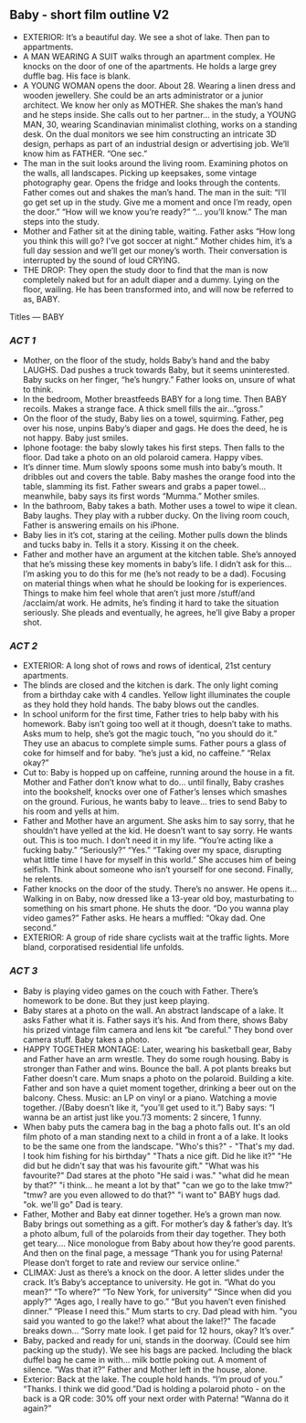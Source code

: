 ## Baby - short film outline V2
* EXTERIOR: It’s a beautiful day. We see a shot of lake. Then pan to appartments.
* A MAN WEARING A SUIT walks through an apartment complex. He knocks on the door of one of the apartments.  He holds a large grey duffle bag. His face is blank.
* A YOUNG WOMAN opens the door. About 28. Wearing a linen dress and wooden jewellery. She could be an arts administrator or a junior architect. We know her only as MOTHER. She shakes the man’s hand and he steps inside. She calls out to her partner… in the study, a YOUNG MAN, 30, wearing Scandinavian minimalist clothing, works on a standing desk. On the dual monitors we see him constructing an intricate 3D design, perhaps as part of an industrial design or advertising job. We’ll know him as FATHER. “One sec.”
* The man in the suit looks around the living room. Examining photos on the walls, all landscapes. Picking up keepsakes, some vintage photography gear. Opens the fridge and looks through the contents. Father comes out and shakes the man’s hand. The man in the suit: “I’ll go get set up in the study. Give me a moment and once I’m ready, open the door.” “How will we know you’re ready?” “… you’ll know.” The man steps into the study. 
* Mother and Father sit at the dining table, waiting. Father asks “How long you think this will go? I’ve got soccer at night.” Mother chides him, it’s a full day session and we’ll get our money’s worth. Their conversation is interrupted by the sound of loud CRYING. 
* THE DROP: They open the study door to find that the man is now completely naked but for an adult diaper and a dummy. Lying on the floor, wailing. He has been transformed into, and will now be referred to as, BABY.

Titles — BABY

### *ACT 1*

* Mother, on the floor of the study, holds Baby’s hand and the baby LAUGHS. Dad pushes a truck towards Baby, but it seems uninterested. Baby sucks on her finger, “he’s hungry.” Father looks on, unsure of what to think. 
* In the bedroom, Mother breastfeeds BABY for a long time. Then BABY recoils. Makes a strange face. A thick smell fills the air…”gross.”
* On the floor of the study, Baby lies on a towel, squirming. Father, peg over his nose, unpins Baby’s diaper and gags. He does the deed, he is not happy. Baby just smiles.  
* Iphone footage: the baby slowly takes his first steps. Then falls to the floor. Dad take a photo on an old polaroid camera. Happy vibes. 
* It’s dinner time. Mum slowly spoons some mush into baby’s mouth. It dribbles out and covers the table. Baby mashes the orange food into the table, slamming its fist. Father swears and grabs a paper towel… meanwhile, baby says its first words “Mumma.” Mother smiles.
* In the bathroom, Baby takes a bath. Mother uses a towel to wipe it clean. Baby laughs. They play with a rubber ducky. On the living room couch, Father is answering emails on his iPhone.
* Baby lies in it’s cot, staring at the ceiling. Mother pulls down the blinds and tucks baby in. Tells it a story. Kissing it on the cheek.
* Father and mother have an argument at the kitchen table. She’s annoyed that he’s missing these key moments in baby’s life. I didn’t ask for this… I’m asking you to do this for me (he’s not ready to be a dad). Focusing on material things when what he should be looking for is experiences. Things to make him feel whole that aren’t just more /stuff/and /acclaim/at work. He admits, he’s finding it hard to take the situation seriously. She pleads and eventually, he agrees, he’ll give Baby a proper shot. 

### *ACT 2*

* EXTERIOR: A long shot of rows and rows of identical, 21st century apartments.  
* The blinds are closed and the kitchen is dark. The only light coming from a birthday cake with 4 candles. Yellow light illuminates the couple as they hold they hold hands. The baby blows out the candles. 
* In school uniform for the first time, Father tries to help baby with his homework. Baby isn’t going too well at it though, doesn’t take to maths. Asks mum to help, she’s got the magic touch, “no you should do it.” They use an abacus to complete simple sums. Father pours a glass of coke for himself and for baby. “he’s just a kid, no caffeine.” “Relax okay?”
* Cut to: Baby is hopped up on caffeine, running around the house in a fit. Mother and Father don’t know what to do… until finally, Baby crashes into the bookshelf, knocks over one of Father’s lenses which smashes on the ground. Furious, he wants baby to leave… tries to send Baby to his room and yells at him.
* Father and Mother have an argument. She asks him to say sorry, that he shouldn’t have yelled at the kid. He doesn’t want to say sorry. He wants out. This is too much. I don’t need it in my life. “You’re acting like a fucking baby.” “Seriously?” “Yes.” “Taking over my space, disrupting what little time I have for myself in this world.” She accuses him of being selfish. Think about someone who isn’t yourself for one second. Finally, he relents. 
* Father knocks on the door of the study. There’s no answer. He opens it… Walking in on Baby, now dressed like a 13-year old boy, masturbating to something on his smart phone. He shuts the door. “Do you wanna play video games?” Father asks. He hears a muffled: “Okay dad. One second.” 
* EXTERIOR: A group of ride share cyclists wait at the traffic lights. More bland, corporatised residential life unfolds. 

### *ACT 3*

* Baby is playing video games on the couch with Father. There’s homework to be done. But they just keep playing. 
* Baby stares at a photo on the wall. An abstract landscape of a lake. It asks Father what it is. Father says it’s his. And from there, shows Baby his prized vintage film camera and lens kit “be careful.” They bond over camera stuff. Baby takes a photo.
* HAPPY TOGETHER MONTAGE: Later, wearing his basketball gear,  Baby and Father have an arm wrestle. They do some rough housing. Baby is stronger than Father and wins. Bounce the ball. A pot plants breaks but Father doesn’t care. Mum snaps a photo on the polaroid. Building a kite. Father and son have a quiet moment together, drinking a beer out on the balcony. Chess. Music: an LP on vinyl or a piano. Watching a movie together. /(Baby doesn’t like it, “you’ll get used to it.”) Baby says: “I wanna be an artist just like you.”/3 moments: 2 sincere, 1 funny. 
* When baby puts the camera bag in the bag a photo falls out. It's an old film photo of a man standing next to a child in front a of a lake. It looks to be the same one from the landscape. "Who's this?" - "That's my dad. I took him fishing for his birthday" "Thats a nice gift. Did he like it?" "He did but he didn't say that was his favourite gift." "What was his favourite?" Dad stares at the photo "He said i was." "what did he mean by that?" "i think... he meant a lot by that" "can we go to the lake tmw?" "tmw? are you even allowed to do that?" "i want to" BABY hugs dad. "ok. we'll go" Dad is teary.
* Father, Mother and Baby eat dinner together. He’s a grown man now. Baby brings out something as a gift. For mother’s day & father’s day. It’s a photo album, full of the polaroids from their day together. They both get teary…. Nice monologue from Baby about how they’re good parents. And then on the final page, a message “Thank you for using Paterna! Please don’t forget to rate and review our service online.” 
* CLIMAX: Just as there’s a knock on the door. A letter slides under the crack.  It’s Baby’s acceptance to university. He got in. “What do you mean?” “To where?” “To New York, for university” “Since when did you apply?” “Ages ago, I really have to go.” “But you haven’t even finished dinner.” “Please I need this.” Mum starts to cry. Dad plead with him. "you said you wanted to go the lake!? what about the lake!?" The facade breaks down… “Sorry mate look. I get paid for 12 hours, okay? It’s over.”
* Baby, packed and ready for uni, stands in the doorway. (Could see him packing up the study). We see his bags are packed. Including the black duffel bag he came in with… milk bottle poking out.  A moment of silence. “Was that it?” Father and Mother left in the house, alone.
* Exterior: Back at the lake. The couple hold hands. “I’m proud of you.” “Thanks. I think we did good.”Dad is holding a polaroid photo - on the back is a QR code: 30% off your next order with Paterna! “Wanna do it again?”